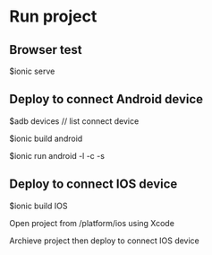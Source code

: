 <h1>Run project</h1>

<h2>Browser test</h2>
<p>$ionic serve</p>

<h2>Deploy to connect Android device</h2>
<p>$adb devices // list connect device</p>
<p>$ionic build android</p>
<p>$ionic run android -l -c -s</p>


<h2>Deploy to connect IOS device</h2>
<p>$ionic build IOS</p>
<p>Open project from /platform/ios using Xcode</p>
<p>Archieve project then deploy to connect IOS device</P>


